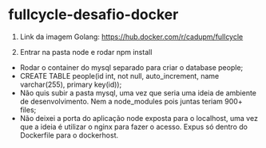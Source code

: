 # fullcycle-desafio-docker
1. Link da imagem Golang: https://hub.docker.com/r/cadupm/fullcycle

2. Entrar na pasta node e rodar npm install
  - Rodar o container do mysql separado para criar o database people;
  - CREATE TABLE people(id int, not null, auto_increment, name varchar(255), primary key(id));
  - Não quis subir a pasta mysql, uma vez que seria uma ideia de ambiente de desenvolvimento. Nem a node_modules pois juntas teriam 900+ files;
  - Não deixei a porta do aplicação node exposta para o localhost, uma vez que a ideia é utilizar o nginx para fazer o acesso. Expus só dentro do Dockerfile para o dockerhost.
